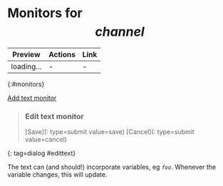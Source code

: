 # Monitors for $$channel$$

<style>
input[type=number] {width: 4em;}
.preview-frame {
	border: 1px solid black;
	padding: 4px;
	max-width: 50em;
	overflow: hidden;
}
.preview-bg {padding: 6px;}
</style>

Preview | Actions | Link
--------|---------|------
loading... | - | - 
{:#monitors}

[Add text monitor](:#add_text)

> ### Edit text monitor
>
> <form method=dialog>
> <div></div>
>
> [Save](: type=submit value=save) [Cancel](: type=submit value=cancel)
> </form>
{: tag=dialog #edittext}


The text can (and should!) incorporate variables, eg <code>$foo$</code>. Whenever the variable changes, this will update.
